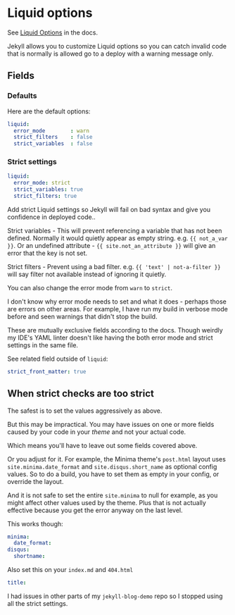 # Liquid options

See [Liquid Options](https://jekyllrb.com/docs/configuration/liquid/) in the docs.

Jekyll allows you to customize Liquid options so you can catch invalid code that is normally is allowed go to a deploy with a warning message only.

## Fields

### Defaults

Here are the default options:

```yaml
liquid:
  error_mode        : warn
  strict_filters    : false
  strict_variables  : false
```

### Strict settings

```yaml
liquid:
  error_mode: strict
  strict_variables: true
  strict_filters: true
```

Add strict Liquid settings so Jekyll will fail on bad syntax and give you confidence in deployed code.. 

Strict variables - This will prevent referencing a variable that has not been defined. Normally it would quietly appear as empty string. e.g. `{{ not_a_var }}`. Or an undefined attribute - `{{ site.not_an_attribute }}` will give an error that the key is not set.

Strict filters - Prevent using a bad filter. e.g. `{{ 'text' | not-a-filter }}` will say filter not available instead of ignoring it quietly.

You can also change the error mode from `warn` to `strict`.

I don't know why error mode needs to set and what it does - perhaps those are errors on other areas. For example, I have run my build in verbose mode before and seen warnings that didn't stop the build.

These are mutually exclusive fields according to the docs. Though weirdly my IDE's YAML linter doesn't like having the both error mode and strict settings in the same file.

See related field outside of `liquid`:

```yaml
strict_front_matter: true
```

## When strict checks are too strict

The safest is to set the values aggressively as above.

But this may be impractical. You may have issues on one or more fields caused by your code in your _theme_ and not your actual code.

Which means you'll have to leave out some fields covered above.

Or you adjust for it. For example, the Minima theme's `post.html` layout uses `site.minima.date_format` and `site.disqus.short_name` as optional config values. So to do a build, you have to set them as empty in your config, or override the layout.

And it is not safe to set the entire `site.minima` to null for example, as you might affect other values used by the theme. Plus that is not actually effective because you get the error anyway on the last level.

This works though:

```yaml
minima:
  date_format:
disqus:
  shortname:
```

Also set this on your `index.md` and `404.html`

```yaml
title:
```

I had issues in other parts of my `jekyll-blog-demo` repo so I stopped using all the strict settings.
